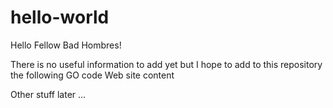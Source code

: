 # hello-world
Hello Fellow Bad Hombres!

There is no useful information to add yet but I hope to add to this repository the following
GO code
Web site content

Other stuff later ...

